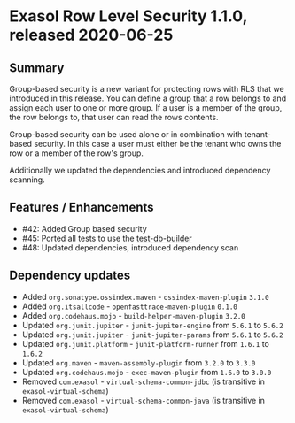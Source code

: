 # Exasol Row Level Security 1.1.0, released 2020-06-25

## Summary

Group-based security is a new variant for protecting rows with RLS that we introduced in this release. You can define a group that a row belongs to and assign each user to one or more group. If a user is a member of the group, the row belongs to, that user can read the rows contents.

Group-based security can be used alone or in combination with tenant-based security. In this case a user must either be the tenant who owns the row or a member of the row's group.

Additionally we updated the dependencies and introduced dependency scanning.
 
## Features / Enhancements
 
* #42: Added Group based security
* #45: Ported all tests to use the [test-db-builder](https://github.com/exasol/test-db-builder-java) 
* #48: Updated dependencies, introduced dependency scan
 
## Dependency updates
 
* Added `org.sonatype.ossindex.maven` - `ossindex-maven-plugin` `3.1.0`
* Added `org.itsallcode` - `openfasttrace-maven-plugin` `0.1.0`
* Added `org.codehaus.mojo` - `build-helper-maven-plugin` `3.2.0`
* Updated `org.junit.jupiter` - `junit-jupiter-engine` from `5.6.1` to `5.6.2`
* Updated `org.junit.jupiter` - `junit-jupiter-params` from `5.6.1` to `5.6.2`
* Updated `org.junit.platform` - `junit-platform-runner` from `1.6.1` to `1.6.2`
* Updated `org.maven` - `maven-assembly-plugin` from `3.2.0` to `3.3.0`
* Updated `org.codehaus.mojo` - `exec-maven-plugin` from `1.6.0` to `3.0.0`
* Removed `com.exasol` - `virtual-schema-common-jdbc` (is transitive in `exasol-virtual-schema`)
* Removed `com.exasol` - `virtual-schema-common-java` (is transitive in `exasol-virtual-schema`)